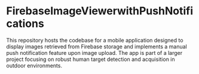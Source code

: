 # FirebaseImageViewerwithPushNotifications
This repository hosts the codebase for a mobile application designed to display images retrieved from Firebase storage and implements a manual push notification feature upon image upload. The app is part of a larger project focusing on robust human target detection and acquisition in outdoor environments.  

